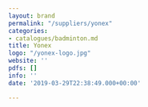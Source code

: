 ```yaml
---
layout: brand
permalink: "/suppliers/yonex"
categories:
- catalogues/badminton.md
title: Yonex
logo: "/yonex-logo.jpg"
website: ''
pdfs: []
info: ''
date: '2019-03-29T22:38:49.000+00:00'

---
```

